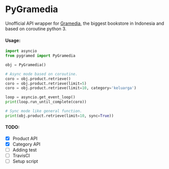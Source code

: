 # PyGramedia
Unofficial API wrapper for [Gramedia](https://www.gramedia.com/), the biggest bookstore in Indonesia and based on coroutine python 3.

#### Usage:

```python
import asyncio
from pygramed import PyGramedia

obj = PyGramedia()

# Async mode based on coroutine.
coro = obj.product.retrieve()
coro = obj.product.retrieve(limit=5)
coro = obj.product.retrieve(limit=10, category='keluarga')

loop = asyncio.get_event_loop()
print(loop.run_until_complete(coro))

# Sync mode like general function.
print(obj.product.retrieve(limit=10, sync=True))
```

#### TODO:
- [x] Product API
- [x] Category API
- [ ] Adding test
- [ ] TravisCI
- [ ] Setup script
